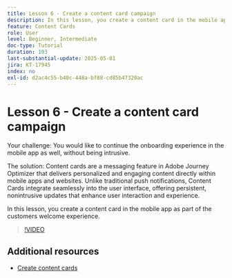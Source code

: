 ```yaml
---
title: Lesson 6 - Create a content card campaign
description: In this lesson, you create a content card in the mobile app as part of the customers' welcome experience.
feature: Content Cards
role: User
level: Beginner, Intermediate
doc-type: Tutorial
duration: 193
last-substantial-update: 2025-05-01
jira: KT-17945
index: no
exl-id: d2ac4c55-b40c-448a-bf88-cd85b47320ac
---
```

# Lesson 6 - Create a content card campaign

Your challenge: You would like to continue the onboarding experience in the mobile app as well, without being intrusive.

The solution: Content cards are a messaging feature in Adobe Journey Optimizer that delivers
personalized and engaging content directly within mobile apps and websites. Unlike traditional push
notifications, Content Cards integrate seamlessly into the user interface, offering persistent, nonintrusive updates that enhance user interaction and experience.

In this lesson, you create a content card in the mobile app as part of the customers welcome
experience.

>[!VIDEO](https://video.tv.adobe.com/v/3457973/?learn=on&enablevpops)

## Additional resources

* [Create content cards](/help/channels/create-content-cards.md)
